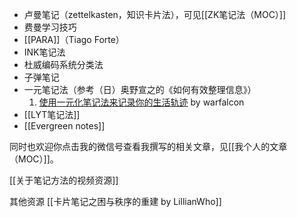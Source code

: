 - 卢曼笔记（zettelkasten，知识卡片法），可见[[ZK笔记法（MOC）]]
- 费曼学习技巧
- [[PARA]]（Tiago Forte）
- INK笔记法
- 杜威编码系统分类法
- 子弹笔记
- 一元笔记法（参考（日）奥野宣之的《如何有效整理信息》）
	1. [使用一元化笔记法来记录你的生活轨迹](http://mp.weixin.qq.com/s?__biz=MjM5NjA3OTM0MA==&mid=2655711709&idx=1&sn=1ce80c41113502604ba2ba4f899abc40&chksm=bd50e25e8a276b489e06bddf918ff699dc663594e0f82ddd7efd9a60b9877849bb5d8a31fa89&mpshare=1&scene=1&srcid=0919g12RoZIIFBz33UqQDG84#rd) by warfalcon
- [[LYT笔记法]]
- [[Evergreen notes]]

同时也欢迎你点击我的微信号查看我撰写的相关文章，见[[我个人的文章（MOC）]]。


[[关于笔记方法的视频资源]]

其他资源
[[卡片笔记之困与秩序的重建 by LillianWho]]

